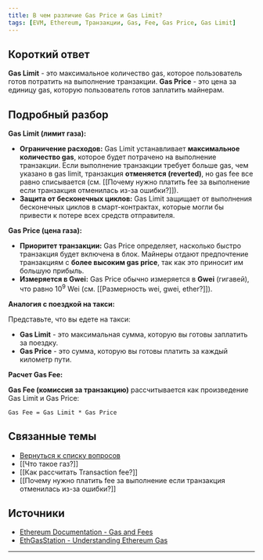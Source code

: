 ```yaml
---
title: В чем различие Gas Price и Gas Limit?
tags: [EVM, Ethereum, Транзакции, Gas, Fee, Gas Price, Gas Limit]
---
```


## Короткий ответ

**Gas Limit** - это максимальное количество gas, которое пользователь готов потратить на выполнение транзакции. **Gas Price** - это цена за единицу gas, которую пользователь готов заплатить майнерам.


## Подробный разбор

**Gas Limit (лимит газа):**

* **Ограничение расходов:**  Gas Limit устанавливает **максимальное количество gas**, которое будет потрачено на выполнение транзакции. Если выполнение транзакции требует больше gas, чем указано в gas limit, транзакция  **отменяется (reverted)**,  но gas fee все равно списывается (см. [[Почему нужно платить fee за выполнение если транзакция отменилась из-за ошибки?]]).
* **Защита от бесконечных циклов:** Gas Limit защищает от выполнения бесконечных циклов в смарт-контрактах, которые могли бы привести к  потере всех средств отправителя.


**Gas Price (цена газа):**

* **Приоритет транзакции:** Gas Price определяет, насколько быстро транзакция будет включена в блок.  Майнеры отдают предпочтение транзакциям с  **более высоким gas price**, так как это приносит им большую прибыль.  
* **Измеряется в Gwei:** Gas Price обычно измеряется в **Gwei** (гигавей),  что равно 10<sup>9</sup> Wei (см. [[Размерность wei, gwei, ether?]]).


**Аналогия с поездкой на такси:**

Представьте, что вы едете на такси:

* **Gas Limit** - это максимальная сумма, которую вы готовы заплатить за поездку.
* **Gas Price** - это сумма, которую вы готовы платить за каждый километр пути.


**Расчет Gas Fee:**

**Gas Fee (комиссия за транзакцию)**  рассчитывается как произведение Gas Limit и Gas Price:

`Gas Fee = Gas Limit * Gas Price`


## Связанные темы

* [Вернуться к списку вопросов](4.%20Список%20вопросов.md)
* [[Что такое газ?]]
* [[Как рассчитать Transaction fee?]]
* [[Почему нужно платить fee за выполнение если транзакция отменилась из-за ошибки?]]


## Источники

* [Ethereum Documentation - Gas and Fees](https://ethereum.org/en/developers/docs/gas/)
* [EthGasStation - Understanding Ethereum Gas](https://ethgasstation.info/blog/ethereum-gas-eip-1559/)


---